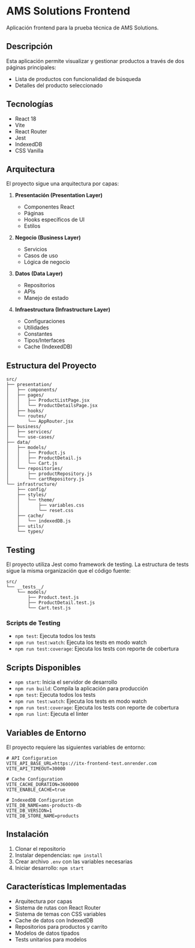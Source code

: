 # AMS Solutions Frontend

Aplicación frontend para la prueba técnica de AMS Solutions.

## Descripción

Esta aplicación permite visualizar y gestionar productos a través de dos páginas principales:

- Lista de productos con funcionalidad de búsqueda
- Detalles del producto seleccionado

## Tecnologías

- React 18
- Vite
- React Router
- Jest
- IndexedDB
- CSS Vanilla

## Arquitectura

El proyecto sigue una arquitectura por capas:

1. **Presentación (Presentation Layer)**

   - Componentes React
   - Páginas
   - Hooks específicos de UI
   - Estilos

2. **Negocio (Business Layer)**

   - Servicios
   - Casos de uso
   - Lógica de negocio

3. **Datos (Data Layer)**

   - Repositorios
   - APIs
   - Manejo de estado

4. **Infraestructura (Infrastructure Layer)**
   - Configuraciones
   - Utilidades
   - Constantes
   - Tipos/Interfaces
   - Cache (IndexedDB)

## Estructura del Proyecto

```
src/
├── presentation/
│   ├── components/
│   ├── pages/
│   │   ├── ProductListPage.jsx
│   │   └── ProductDetailsPage.jsx
│   ├── hooks/
│   └── routes/
│       └── AppRouter.jsx
├── business/
│   ├── services/
│   └── use-cases/
├── data/
│   ├── models/
│   │   ├── Product.js
│   │   ├── ProductDetail.js
│   │   └── Cart.js
│   └── repositories/
│       ├── productRepository.js
│       └── cartRepository.js
└── infrastructure/
    ├── config/
    ├── styles/
    │   └── theme/
    │       ├── variables.css
    │       └── reset.css
    ├── cache/
    │   └── indexedDB.js
    ├── utils/
    └── types/
```

## Testing

El proyecto utiliza Jest como framework de testing. La estructura de tests sigue la misma organización que el código fuente:

```
src/
└── __tests__/
    └── models/
        ├── Product.test.js
        ├── ProductDetail.test.js
        └── Cart.test.js
```

### Scripts de Testing

- `npm test`: Ejecuta todos los tests
- `npm run test:watch`: Ejecuta los tests en modo watch
- `npm run test:coverage`: Ejecuta los tests con reporte de cobertura

## Scripts Disponibles

- `npm start`: Inicia el servidor de desarrollo
- `npm run build`: Compila la aplicación para producción
- `npm test`: Ejecuta todos los tests
- `npm run test:watch`: Ejecuta los tests en modo watch
- `npm run test:coverage`: Ejecuta los tests con reporte de cobertura
- `npm run lint`: Ejecuta el linter

## Variables de Entorno

El proyecto requiere las siguientes variables de entorno:

```env
# API Configuration
VITE_API_BASE_URL=https://itx-frontend-test.onrender.com
VITE_API_TIMEOUT=30000

# Cache Configuration
VITE_CACHE_DURATION=3600000
VITE_ENABLE_CACHE=true

# IndexedDB Configuration
VITE_DB_NAME=ams-products-db
VITE_DB_VERSION=1
VITE_DB_STORE_NAME=products
```

## Instalación

1. Clonar el repositorio
2. Instalar dependencias: `npm install`
3. Crear archivo `.env` con las variables necesarias
4. Iniciar desarrollo: `npm start`

## Características Implementadas

- Arquitectura por capas
- Sistema de rutas con React Router
- Sistema de temas con CSS variables
- Cache de datos con IndexedDB
- Repositorios para productos y carrito
- Modelos de datos tipados
- Tests unitarios para modelos
